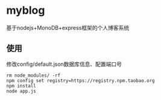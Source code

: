 # myblog
基于nodejs+MonoDB+express框架的个人博客系统
## 使用
修改config/default.json数据库信息、配置端口号
```
rm node_modules/ -rf
npm config set registry=https://registry.npm.taobao.org
npm install
node app.js
```
